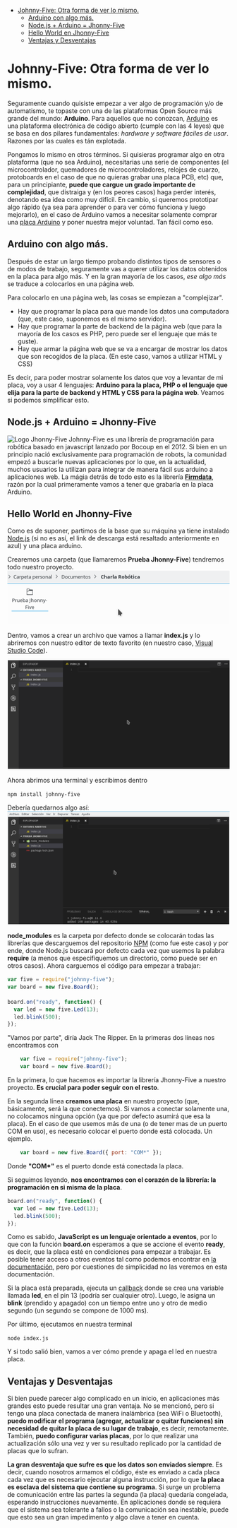 
<!-- TOC -->

- [Johnny-Five: Otra forma de ver lo mismo.](#johnny-five-otra-forma-de-ver-lo-mismo)
    - [Arduino con algo más.](#arduino-con-algo-más)
    - [Node.js + Arduino = Jhonny-Five](#nodejs--arduino--jhonny-five)
    - [Hello World en Jhonny-Five](#hello-world-en-jhonny-five)
    - [Ventajas y Desventajas](#ventajas-y-desventajas)

<!-- /TOC -->
# Johnny-Five: Otra forma de ver lo mismo.
Seguramente cuando quisiste empezar a ver algo de programación y/o de automatismo, te topaste con una de las plataformas Open Source más grande del mundo: **Arduino**. Para aquellos que no conozcan, [Arduino](https://www.arduino.cc/) es una plataforma electrónica de código abierto (cumple con las 4 leyes) que se basa en dos pilares fundamentales: *hardware y software fáciles de usar*. Razones por las cuales es tán explotada.

Pongamos lo mismo en otros términos. Si quisieras programar algo en otra plataforma (que no sea Arduino), necesitarias una serie de componentes (el microcontrolador, quemadores de microcontroladores, relojes de cuarzo, protoboards en el caso de que no quieras grabar una placa PCB, etc) que, para un principiante, **puede que cargue un grado importante de complejidad**, que distraiga y (en los peores casos) haga perder interés, denotando esa idea como muy difícil. En cambio, si queremos prototipar algo rápido (ya sea para aprender o para ver cómo funciona y luego mejorarlo), en el caso de Arduino vamos a necesitar solamente comprar una [placa Arduino](https://www.arduino.cc/en/Main/Products) y poner nuestra mejor voluntad. Tan fácil como eso.

## Arduino con algo más.
Después de estar un largo tiempo probando distintos tipos de sensores o de modos de trabajo, seguramente vas a querer utilizar los datos obtenidos en la placa para algo más. Y en la gran mayoría de los casos, *ese algo más* se traduce a colocarlos en una página web.

Para colocarlo en una página web, las cosas se empiezan a "complejizar".
* Hay que programar la placa para que mande los datos una computadora (que, este caso, suponemos es el mismo servidor).
* Hay que programar la parte de backend de la página web (que para la mayoría de los casos es PHP, pero puede ser el lenguaje que más te guste).
* Hay que armar la página web que se va a encargar de mostrar los datos que son recogidos de la placa. (En este caso, vamos a utilizar HTML y CSS)

Es decir, para poder mostrar solamente los datos que voy a levantar de mi placa, voy a usar 4 lenguajes: **Arduino para la placa, PHP o el lenguaje que elija para la parte de backend y HTML y CSS para la página web**. Veamos si podemos simplificar esto.

## Node.js + Arduino = Jhonny-Five
![Logo Jhonny-Five](http://johnny-five.io/img/static/johnny-five-fb.png)
Johnny-Five es una librería de programación para robótica basado en javascript lanzado por Bocoup en el 2012. Si bien en un principio nació exclusivamente para programación de robots, la comunidad empezó a buscarle nuevas aplicaciones por lo que, en la actualidad, muchos usuarios la utilizan para integrar de manera fácil sus arduino a aplicaciones web. La mágia detrás de todo esto es la librería **[Firmdata](https://www.arduino.cc/en/Reference/Firmata)**, razón por la cual primeramente vamos a tener que grabarla en la placa Arduino.

## Hello World en Jhonny-Five
Como es de suponer, partimos de la base que su máquina ya tiene instalado [Node.js](https://nodejs.org/en/) (si no es así, el link de descarga está resaltado anteriormente en azul) y una placa arduino.

Crearemos una carpeta (que llamaremos **Prueba Jhonny-Five**) tendremos todo nuestro proyecto.
![Imágen carpeta](../Images/Screenshot_20171004_101108.png)

Dentro, vamos a crear un archivo que vamos a llamar **index.js** y lo abriremos con nuestro editor de texto favorito (en nuestro caso, [Visual Studio Code](https://code.visualstudio.com/)).

![Imágen Visual Studio Code](../Images/Screenshot_20171004_101842.png)

Ahora abrimos una terminal y escribimos dentro

`
    npm install johnny-five
`

Debería quedarnos algo así:
![npm install](../Images/Screenshot_20171004_102241.png)

**node_modules** es la carpeta por defecto donde se colocarán todas las librerías que descarguemos del repositorio [NPM](https://www.npmjs.com/) (como fue este caso) y por ende, donde Node.js buscará por defecto cada vez que usemos la palabra **require** (a menos que especifiquemos un directorio, como puede ser en otros casos).
Ahora carguemos el código para empezar a trabajar:

```javascript
var five = require("johnny-five");
var board = new five.Board();

board.on("ready", function() {
  var led = new five.Led(13);
  led.blink(500);
});
```

"Vamos por parte", diría Jack The Ripper. En la primeras dos líneas nos encontramos con

```javascript
    var five = require("johnny-five");
    var board = new five.Board();
```

En la primera, lo que hacemos es importar la librería Jhonny-Five a nuestro proyecto. **Es crucial para poder seguir con el resto**.

En la segunda línea **creamos una placa** en nuestro proyecto (que, básicamente, será la que conectemos). Si vamos a conectar solamente una, no colocamos ninguna opción (ya que por defecto asumirá que esa la placa). En el caso de que usemos más de una (o de tener mas de un puerto COM en uso), es necesario colocar el puerto donde está colocada. Un ejemplo.

```javascript
    var board = new five.Board({ port: "COM*" });
```
Donde **"COM\*"** es el puerto donde está conectada la placa.

Si seguimos leyendo, **nos encontramos con el corazón de la librería: la programación en si misma de la placa**.

```javascript
board.on("ready", function() {
  var led = new five.Led(13);
  led.blink(500);
});
```
Como es sabido, **JavaScript es un lenguaje orientado a eventos**, por lo que con la función **board.on** esperamos a que se accione el evento **ready**, es decir, que la placa esté en condiciones para empezar a trabajar. Es posible tener acceso a otros eventos tal como podemos encontrar en [la documentación](http://johnny-five.io/api/board/#events), pero por cuestiones de simplicidad no las veremos en esta documentación.

Si la placa está preparada, ejecuta un [callback](https://fernetjs.com/2011/12/creando-y-utilizando-callbacks/) donde se crea una variable llamada **led**, en el pin 13 (podría ser cualquier otro). Luego, le asigna un **blink** (prendido y apagado) con un tiempo entre uno y otro de medio segundo (un segundo se compone de 1000 ms).

Por último, ejecutamos en nuestra terminal

`node index.js`

Y si todo salió bien, vamos a ver cómo prende y apaga el led en nuestra placa.

## Ventajas y Desventajas
Si bien puede parecer algo complicado en un inicio, en aplicaciones más grandes esto puede resultar una gran ventaja. No se mencionó, pero si tengo una placa conectada de manera inalámbrica (sea WiFi o Bluetooth), **puedo modificar el programa (agregar, actualizar o quitar funciones) sin necesidad de quitar la placa de su lugar de trabajo**, es decir, remotamente. También, **puedo configurar varias placas**, por lo que realizar una actualización sólo una vez y ver su resultado replicado por la cantidad de placas que lo sufran.

**La gran desventaja que sufre es que los datos son enviados siempre**. Es decir, cuando nosotros armamos el código, éste es enviado a cada placa cada vez que es necesario ejecutar alguna instrucción, por lo que **la placa es esclava del sistema que contiene su programa**. Si surge un problema de comunicación entre las partes la segunda (la placa) quedaría congelada, esperando instrucciones nuevamente. En aplicaciones donde se requiera que el sistema sea tolerante a fallos o la comunicación sea inestable, puede que esto sea un gran impedimento y algo clave a tener en cuenta.